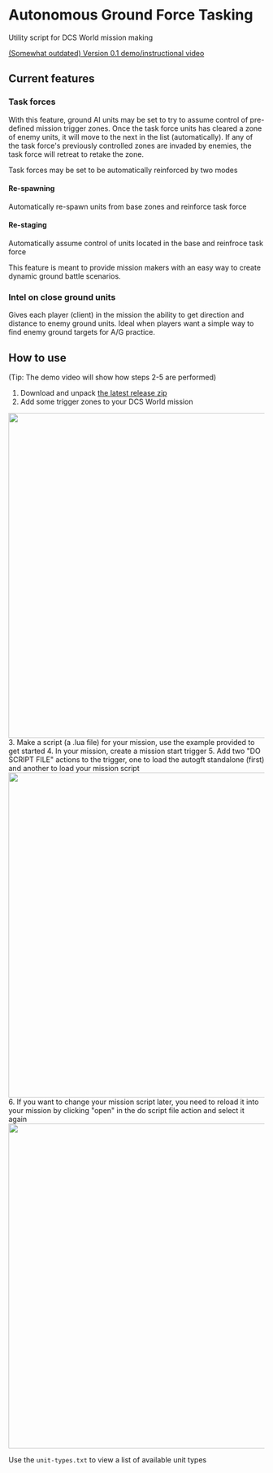 # Autonomous Ground Force Tasking
Utility script for DCS World mission making

[(Somewhat outdated) Version 0.1 demo/instructional video](https://www.youtube.com/watch?v=bmTS60qrF5g)

## Current features

### Task forces
With this feature, ground AI units may be set to try to assume control of pre-defined mission trigger zones. Once the task force units has cleared a zone of enemy units, it will move to the next in the list (automatically). If any of the task force's previously controlled zones are invaded by enemies, the task force will retreat to retake the zone.

Task forces may be set to be automatically reinforced by two modes

#### Re-spawning
Automatically re-spawn units from base zones and reinforce task force

#### Re-staging
Automatically assume control of units located in the base and reinfroce task force

This feature is meant to provide mission makers with an easy way to create dynamic ground battle scenarios.

### Intel on close ground units
Gives each player (client) in the mission the ability to get direction and distance to enemy ground units. Ideal when players want a simple way to find enemy ground targets for A/G practice.

## How to use
(Tip: The demo video will show how steps 2-5 are performed)

1. Download and unpack [the latest release zip](https://github.com/birgersp/dcs-autogft/releases)  
2. Add some trigger zones to your DCS World mission  
<img src="https://cloud.githubusercontent.com/assets/5260237/21239139/ef528744-c305-11e6-9fa4-d19f45ac4b78.jpg" width="640"/>
3. Make a script (a .lua file) for your mission, use the example provided to get started  
4. In your mission, create a mission start trigger  
5. Add two "DO SCRIPT FILE" actions to the trigger, one to load the autogft standalone (first) and another to load your mission script  
<img src="https://cloud.githubusercontent.com/assets/5260237/21239387/f762718c-c306-11e6-8f58-07480400e8fb.jpg" width="640"/>
6. If you want to change your mission script later, you need to reload it into your mission by clicking "open" in the do script file action and select it again  
<img src="https://cloud.githubusercontent.com/assets/5260237/21239238/4ea96f3c-c306-11e6-9cc8-38d8360fcccc.jpg" width="640"/>

Use the `unit-types.txt` to view a list of available unit types
